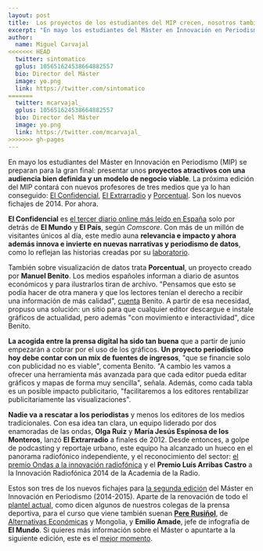 ```yaml
---
layout: post
title:  Los proyectos de los estudiantes del MIP crecen, nosotros también 
excerpt: "En mayo los estudiantes del Máster en Innovación en Periodismo (MIP) se preparan para la gran final: presentar unos proyectos atractivos con una audiencia bien definida y un modelo de negocio viable. La próxima edición del MIP contará con nuevos profesores de tres medios que ya lo han conseguido: El Confidencial, El Extrarradio y Porcentuales. Son los nuevos fichajes de 2014. Por ahora."
author:
  name: Miguel Carvajal
<<<<<<< HEAD
  twitter: sintomatico
  gplus: 105651624538664882557 
  bio: Director del Máster
  image: yo.png
  link: https://twitter.com/sintomatico
=======
  twitter: mcarvajal_
  gplus: 105651624538664882557 
  bio: Director del Máster
  image: yo.png
  link: https://twitter.com/mcarvajal_
>>>>>>> gh-pages
---
```

En mayo los estudiantes del Máster en Innovación en Periodismo (MIP) se preparan para la gran final: presentar unos **proyectos atractivos con una audiencia bien definida y un modelo de negocio viable**. La próxima edición del MIP contará con nuevos profesores de tres medios que ya lo han conseguido: [El Confidencial](http://www.elconfidencial.com/), [El Extrarradio](http://www.elextrarradio.com/) y [Porcentual](http://www.porcentual.es/). Son los nuevos fichajes de 2014. Por ahora.

**El Confidencial** es [el tercer diario online más leído en España](http://blogs.elconfidencial.com/comunicacion/en-contacto/2014-02-18/el-confidencial-se-convierte-en-el-tercer-medio-mas-leido-a-diario_85035/) solo por detrás de **El Mundo** y **El País**, según _Comscore_. Con más de un millón de visitantes únicos al día, este medio auna **relevancia e impacto y ahora además innova e invierte en nuevas narrativas y periodismo de datos**, como lo reflejan las historias creadas por su [laboratorio](http://www.elconfidencial.com/autores/elconfidencial-lab-560/). 

También sobre visualización de datos trata **Porcentual**, un proyecto creado por **Manuel Benito**. Los medios españoles informan a diario de asuntos económicos y para ilustrarlos tiran de archivo. "Pensamos que esto se podía hacer de otra manera y que los lectores tenían el derecho a recibir una información de más calidad", [cuenta](http://www.masquenegocio.com/2014/02/10/manuel-benito-porcentual-es-editor-web-graficos-actualidad/) Benito. A partir de esa necesidad, propuso una solución: un sitio para que cualquier editor descargue e instale gráficos de actualidad, pero además "con movimiento e interactividad", dice Benito. 

**La acogida entre la prensa digital ha sido tan buena** que a partir de junio empezarán a cobrar por el uso de los gráficos. **Un proyecto periodístico hoy debe contar con un mix de fuentes de ingresos**, "que se financie solo con publicidad no es viable", comenta Benito. "A cambio les vamos a ofrecer una herramienta más avanzada para que cada editor pueda editar gráficos y mapas de forma muy sencilla", señala. Además, como cada tabla es un posible impacto publicitario, "facilitaremos a los editores rentabilizar publicitariamente las visualizaciones". 

**Nadie va a rescatar a los periodistas** y menos los editores de los medios tradicionales. Con esa idea tan clara, un equipo liderado por dos enamoradas de las ondas, **Olga Ruiz** y **María Jesús Espinosa de los Monteros**, lanzó **El Extrarradio** a finales de 2012. Desde entonces, a golpe de podcasting y reportaje urbano, este equipo ha alcanzado un hueco en el panorama radiofónico independiente, y el reconocimiento del sector: [el premio Ondas a la innovación radiofónica](https://www.youtube.com/watch?v=NBolX0i0Q5Q) y el **Premio Luís Arribas Castro** a la Innovación Radiofónica 2014 de la Academia de la Radio. 

Estos son tres de los nuevos fichajes para [la segunda edición](http://mip.umh.es) del Máster en Innovación en Periodismo (2014-2015). Aparte de la renovación de todo el [plantel actual](http://mip.umh.es/profesores.htm), como dicen algunos de nuestros colegas de la prensa deportiva, para el curso que viene también suenan [**Pere Rusiñol**](https://twitter.com/pererusi), de [Alternativas Económicas](http://alternativaseconomicas.coop/) y Mongolia, y **Emilio Amade**, jefe de infografía de **El Mundo**. Si quieres más información sobre el Máster o apuntarte a la siguiente edición, este es el [mejor momento](http://mip.umh.es/preinscripcion.htm).  